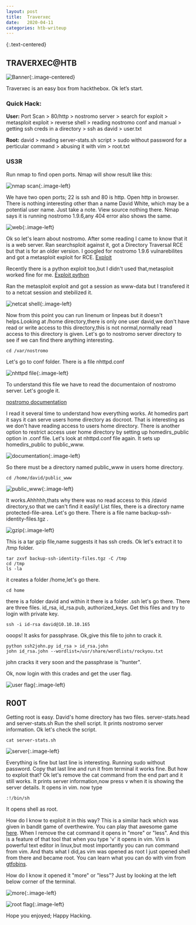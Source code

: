 ```yaml
---
layout: post
title:  Traverxec
date:   2020-04-11
categories: htb-writeup
---
```


{:.text-centered}
## TRAVERXEC@HTB

![Banner](../../../../assets/img/traverxec/Banner.png){:.image-centered}

Traverxec is an easy box from hackthebox. Ok let’s start.

### Quick Hack:

__User:__  Port Scan > 80/http > nostromo server > search for exploit > metasploit exploit > reverse shell > reading nostromo conf and manual > getting ssh creds in a directory > ssh as david > user.txt

__Root:__  david > reading server-stats.sh script > sudo without password for a perticular command > abusing it with vim > root.txt

### US3R
Run nmap to find open ports. Nmap will show result like this:

![nmap scan](../../../../assets/img/traverxec/nmap.png){:.image-left}

We have two open ports; 22 is ssh and 80 is http. Open http in browser. There is nothing interesting other than a name David White, which may be a potential user name. Just take a note. View source nothing there. Nmap says it is running nostromo 1.9.6,any 404 error also shows the same. 

![web](../../../../assets/img/traverxec/web.png){:.image-left}

Ok so let's learn about nostromo. After some reading I came to know that it is a web server. Ran searchsploit against it, got a Directory Traversal RCE but that is for an older version. I googled for nostromo 1.9.6 vulnarebilites and got a metasploit exploit for RCE. [Exploit](https://packetstormsecurity.com/files/155045/nostromo_code_exec.rb.txt)

Recently there is a python exploit too,but I didn't used that,metasploit worked fine for me. [Exploit python](https://packetstormsecurity.com/files/155802/nostromo-1.9.6-Remote-Code-Execution.html)

Ran the metasploit exploit and got a session as www-data but I transfered it to a netcat session and stebilized it.

![netcat shell](../../../../assets/img/traverxec/stabilized.png){:.image-left}

Now from this point you can run linenum or linpeas but it doesn't helps.Looking at /home directory,there is only one user david,we don't have read or write access to this directory,this is not normal,normally read access to this directory is given. Let's go to nostromo server directory to see if we can find there anything interesting. 

    cd /var/nostromo


Let's go to conf folder. There is a file nhttpd.conf


![nhttpd file](../../../../assets/img/traverxec/nhttpd.conf.png){:.image-left}

To understand this file we have to read the documentaion of nostromo server. Let's google it.

[nostromo documentation](http://www.nazgul.ch/dev/nostromo_man.html)

I read it several time to understand how everything works. At homedirs part it says it can serve users home directory as docroot. That is interesting as we don't have reading access to users home directory. There is another option to restrict access user home directory by setting up homedirs_public option in .conf file. Let's look at nhttpd.conf file again. It sets up homedirs_public to public_www.

![documentation](../../../../assets/img/traverxec/documentation.png){:.image-left}

So there must be a directory named public_www in users home directory.

    cd /home/david/public_www

![public_www](../../../../assets/img/traverxec/public_www.png){:.image-left}

It works.Ahhhhh,thats why there was no read access to this /david directory,so that we can't find it easily! List files, there is a directory name protected-file-area. Let's go there. There is a file name backup-ssh-identity-files.tgz .

![gzip](../../../../assets/img/traverxec/ssh.tgz.png){:.image-left}

This is a tar gzip file,name suggests it has ssh creds. Ok let's extract it to /tmp folder.

    tar zxvf backup-ssh-identity-files.tgz -C /tmp
    cd /tmp
    ls -la

it creates a folder /home,let's go there.

    cd home

there is a folder david and within it there is a folder .ssh let's go there. There are three files. id_rsa, id_rsa.pub, authorized_keys. Get this files and try to login with private key.

    ssh -i id-rsa david@10.10.10.165

ooops! It asks for passphrase. Ok,give this file to john to crack it.

    python ssh2john.py id_rsa > id_rsa.john
    john id_rsa.john --wordlist=/usr/share/wordlists/rockyou.txt

john cracks it very soon and the passphrase is "hunter".

Ok, now login with this crades and get the user flag.

![user flag](../../../../assets/img/traverxec/user.txt.png){:.image-left}


## R00T
Getting root is easy. David's home directory has two files. server-stats.head and server-stats.sh
Run the shell script. It prints nostromo server information. Ok let's check the script.

    cat server-stats.sh


![server](../../../../assets/img/traverxec/server-stats-output.png){:.image-left}

Everything is fine but last line is interesting. Running sudo without password. Copy that last line and run it from terminal it works fine. But how to exploit that? Ok let's remove the cat command from the end part and it still works. It prints server information,now press v when it is showing the server details. It opens in vim. now type 

    :!/bin/sh

It opens shell as root.

How do I know to exploit it in this way? This is a similar hack which was given in bandit game of overthewire. You can play that awesome game [here](https://overthewire.org/wargames/bandit/).
When I remove the cat command it opens in "more" or "less". And this is a feature of that tool that when you type 'v' it opens in vim. Vim is powerful text editor in linux,but most importantly you can run command from vim. And thats what I did,as vim was opened as root I just opened shell from there and became root. You can learn what you can do with vim from [gtfobins](https://gtfobins.github.io/).

How do I know it opened it "more" or "less"? Just by looking at the left below corner of the terminal.

![more](../../../../assets/img/traverxec/more.png){:.image-left}

![root flag](../../../../assets/img/networked/root.txt.png){:.image-left}

Hope you enjoyed; Happy Hacking.